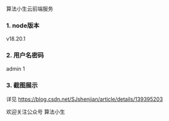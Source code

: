 算法小生云前端服务

### 1. node版本

v18.20.1

### 2. 用户名密码

admin 1


### 3. 截图展示

详见 https://blog.csdn.net/SJshenjian/article/details/139395203

欢迎关注公众号 算法小生
